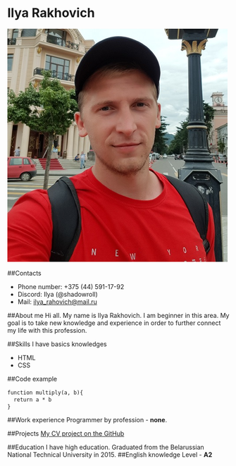 # Ilya Rakhovich

![photo](img/photo.jpg)

##Contacts
- Phone number: +375 (44) 591-17-92
- Discord: Ilya (@shadowroll)
- Mail: ilya_rahovich@mail.ru

##About me
    Hi all. My name is Ilya Rakhovich. I am beginner in this area. My goal is to take new knowledge and experience in order to further connect my life with this profession.
    
##Skills
I have basics knowledges 
- HTML
- CSS

##Code example
```
function multiply(a, b){
  return a * b
}
```

##Work experience
Programmer by profession - **none**.

##Projects
[My CV project on the GitHub](https://github.com/ShadowRoll/rsschool-cv/blob/gh-pages/CV.md)

##Education
I have high education. Graduated from the Belarussian National Technical University in 2015.
##English knowledge
Level - **A2**
